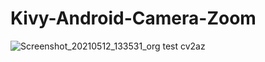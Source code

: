 # Kivy-Android-Camera-Zoom

![Screenshot_20210512_133531_org test cv2az](https://user-images.githubusercontent.com/72749248/117976094-45bc5900-b327-11eb-9404-25161bc4ac5c.jpg)
